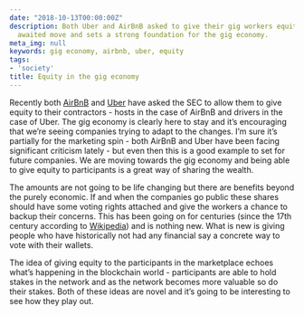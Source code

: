 ```yaml
---
date: "2018-10-13T00:00:00Z"
description: Both Uber and AirBnB asked to give their gig workers equity. It's a long
  awaited move and sets a strong foundation for the gig economy.
meta_img: null
keywords: gig economy, airbnb, uber, equity
tags:
- 'society'
title: Equity in the gig economy
---
```


Recently both [AirBnB](https://techcrunch.com/2018/09/23/airbnb-wants-to-give-its-hosts-equity-in-its-business/) and [Uber](https://gizmodo.com/uber-just-asked-the-sec-permission-to-give-its-drivers-1829708257
) have asked the SEC to allow them to give equity to their contractors - hosts in the case of AirBnB and drivers in the case of Uber. The gig economy is clearly here to stay and it’s encouraging that we’re seeing companies trying to adapt to the changes. I’m sure it’s partially for the marketing spin - both AirBnB and Uber have been facing significant criticism lately - but even then this is a good example to set for future companies. We are moving towards the gig economy and being able to give equity to participants is a great way of sharing the wealth.

The amounts are not going to be life changing but there are benefits beyond the purely economic. If and when the companies go public these shares should have some voting rights attached and give the workers a chance to backup their concerns. This has been going on for centuries (since the 17th century according to [Wikipedia](https://en.wikipedia.org/wiki/Activist_shareholder
)) and is nothing new. What is new is giving people who have historically not had any financial say a concrete way to vote with their wallets.

The idea of giving equity to the participants in the marketplace echoes what’s happening in the blockchain world - participants are able to hold stakes in the network and as the network becomes more valuable so do their stakes. Both of these ideas are novel and it’s going to be interesting to see how they play out.
